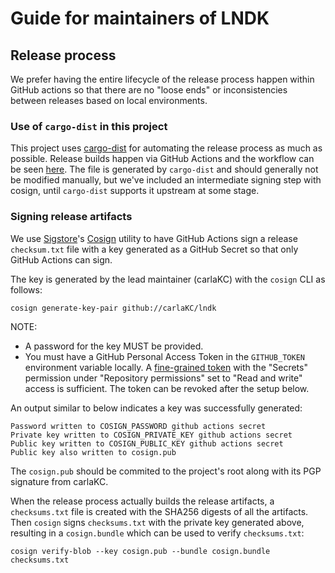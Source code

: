 # Guide for maintainers of LNDK

## Release process

We prefer having the entire lifecycle of the release process happen within GitHub actions so that there are no "loose ends"
or inconsistencies between releases based on local environments.

### Use of `cargo-dist` in this project

This project uses [cargo-dist] for automating the release process as much as possible.
Release builds happen via GitHub Actions and the workflow can be seen [here](.github/workflows/release.yml). The file is generated
by `cargo-dist` and should generally not be modified manually, but we've included an intermediate signing step with cosign, until
`cargo-dist` supports it upstream at some stage.

### Signing release artifacts

We use [Sigstore]'s [Cosign] utility to have GitHub Actions sign a release `checksum.txt` file with a key generated as a GitHub Secret
so that only GitHub Actions can sign.

The key is generated by the lead maintainer (carlaKC) with the `cosign` CLI as follows:

```shell
cosign generate-key-pair github://carlaKC/lndk
````

NOTE:
  * A password for the key MUST be provided.
  * You must have a GitHub Personal Access Token in the `GITHUB_TOKEN` environment variable locally.
    A [fine-grained token] with the "Secrets" permission under "Repository permissions"
    set to "Read and write" access is sufficient. The token can be revoked after the setup below.

An output similar to below indicates a key was successfully generated:

```
Password written to COSIGN_PASSWORD github actions secret
Private key written to COSIGN_PRIVATE_KEY github actions secret
Public key written to COSIGN_PUBLIC_KEY github actions secret
Public key also written to cosign.pub
```
The `cosign.pub` should be commited to the project's root along with its PGP signature from carlaKC.

When the release process actually builds the release artifacts, a `checksums.txt` file is created with the SHA256 digests of
all the artifacts. Then `cosign` signs `checksums.txt` with the private key generated above, resulting in a `cosign.bundle` which can
be used to verify `checksums.txt`:

```shell
cosign verify-blob --key cosign.pub --bundle cosign.bundle checksums.txt
```

[sigstore]: https://docs.sigstore.dev/
[cosign]: https://docs.sigstore.dev/cosign/overview/
[cargo-dist]: https://opensource.axo.dev/cargo-dist
[fine-grained token]: https://github.com/settings/personal-access-tokens/new
